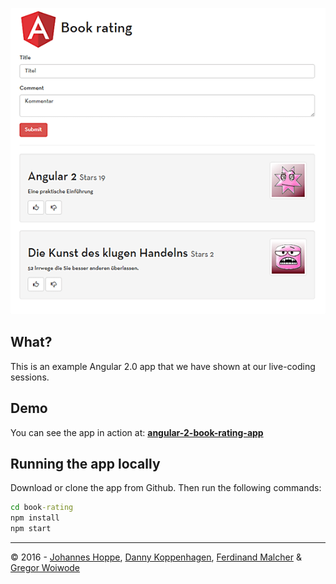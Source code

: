 ![Screenshot](screenshot.png)

## What?
This is an example Angular 2.0 app that we have shown at our live-coding sessions.

## Demo
You can see the app in action at:
__[angular-2-book-rating-app](https://angular2buch.de/angular-2-book-rating-app/)__

## Running the app locally
Download or clone the app from Github.
Then run the following commands:

```cmd
cd book-rating
npm install
npm start
```

----

&copy; 2016 - [Johannes Hoppe](http://haushoppe-its.de/), [Danny Koppenhagen](http://d-koppenhagen.de/), [Ferdinand Malcher](http://ferdinand-malcher.de/) & [Gregor Woiwode](http://woiwode.info/)
